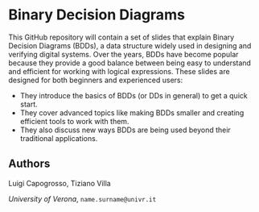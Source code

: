 # Binary Decision Diagrams #

This GitHub repository will contain a set of slides that explain Binary Decision Diagrams (BDDs), a data structure widely used in designing and verifying digital systems.
Over the years, BDDs have become popular because they provide a good balance between being easy to understand and efficient for working with logical expressions.
These slides are designed for both beginners and experienced users:
- They introduce the basics of BDDs (or DDs in general) to get a quick start.
- They cover advanced topics like making BDDs smaller and creating efficient tools to work with them.
- They also discuss new ways BDDs are being used beyond their traditional applications.

## Authors ##
Luigi Capogrosso, Tiziano Villa

*University of Verona*, `name.surname@univr.it`

